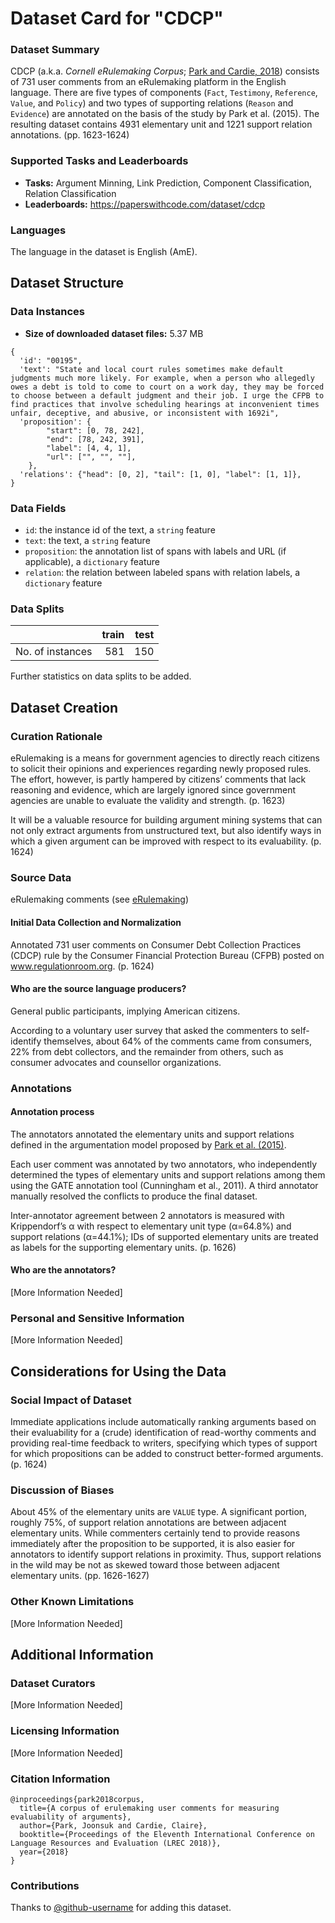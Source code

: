 # Dataset Card for "CDCP"

### Dataset Summary

CDCP (a.k.a. *Cornell eRulemaking Corpus*; [Park and Cardie, 2018](https://aclanthology.org/L18-1257.pdf)) consists of 731 user comments from an eRulemaking platform in the English language. There are five types of components (`Fact`, `Testimony`, `Reference`, `Value`, and `Policy`) and two types of supporting relations (`Reason` and `Evidence`) are annotated on the basis of the study by Park et al. (2015). The resulting dataset contains 4931 elementary unit and 1221 support relation annotations. (pp. 1623-1624)

### Supported Tasks and Leaderboards

- **Tasks:** Argument Minning, Link Prediction, Component Classification, Relation Classification
- **Leaderboards:** https://paperswithcode.com/dataset/cdcp

### Languages

The language in the dataset is English (AmE).

## Dataset Structure

### Data Instances

- **Size of downloaded dataset files:** 5.37 MB

```
{
  'id': "00195",
  'text': "State and local court rules sometimes make default judgments much more likely. For example, when a person who allegedly owes a debt is told to come to court on a work day, they may be forced to choose between a default judgment and their job. I urge the CFPB to find practices that involve scheduling hearings at inconvenient times unfair, deceptive, and abusive, or inconsistent with 1692i",
  'proposition': {
        "start": [0, 78, 242],
        "end": [78, 242, 391],
        "label": [4, 4, 1],
        "url": ["", "", ""],
    },
  'relations': {"head": [0, 2], "tail": [1, 0], "label": [1, 1]},
}
```

### Data Fields

- `id`: the instance id of the text, a `string` feature
- `text`: the text, a `string` feature
- `proposition`: the annotation list of spans with labels and URL (if applicable), a `dictionary` feature
- `relation`: the relation between labeled spans with relation labels, a `dictionary` feature

### Data Splits

|                  | train | test |
| ---------------- | ----: | ---: |
| No. of instances |   581 |  150 |

Further statistics on data splits to be added.

## Dataset Creation

### Curation Rationale

eRulemaking is a means for government agencies to directly reach citizens to solicit their opinions and experiences regarding newly proposed rules. The effort, however, is partly hampered by citizens’ comments that lack reasoning and evidence, which are largely ignored since government agencies are unable to evaluate the validity and strength. (p. 1623)

It will be a valuable resource for building argument mining systems that can not only extract arguments from unstructured text, but also identify ways in which a given argument can be improved with respect to its evaluability. (p. 1624)

### Source Data

eRulemaking comments (see [eRulemaking](https://www.gsa.gov/about-us/organization/federal-acquisition-service/technology-transformation-services/erulemaking))

#### Initial Data Collection and Normalization

Annotated 731 user comments on Consumer Debt Collection Practices (CDCP) rule by the Consumer Financial Protection Bureau (CFPB) posted on www.regulationroom.org. (p. 1624)

#### Who are the source language producers?

General public participants, implying American citizens.

According to a voluntary user survey that asked the commenters to self-identify themselves, about 64% of the comments came from consumers, 22% from debt collectors, and the remainder from others, such as consumer advocates and counsellor organizations.

### Annotations

#### Annotation process

The annotators annotated the elementary units and support relations defined in the argumentation model proposed by [Park et al. (2015)](https://dl.acm.org/doi/10.1145/2746090.2746118).

Each user comment was annotated by two annotators, who independently determined the types of elementary units and support relations among them using the GATE annotation tool (Cunningham et al., 2011). A third annotator manually resolved the conflicts to produce the final dataset.

Inter-annotator agreement between 2 annotators is measured with Krippendorf’s α with respect to elementary unit type (α=64.8%) and support relations (α=44.1%); IDs of supported elementary units are treated as labels for the supporting elementary units. (p. 1626)

#### Who are the annotators?

\[More Information Needed\]

### Personal and Sensitive Information

\[More Information Needed\]

## Considerations for Using the Data

### Social Impact of Dataset

Immediate applications include automatically ranking arguments based on their evaluability for a (crude) identification of read-worthy comments and providing real-time feedback to writers, specifying which types of support for which propositions can be added to construct better-formed arguments. (p. 1624)

### Discussion of Biases

About 45% of the elementary units are `VALUE` type. A significant portion, roughly 75%, of support relation annotations are between adjacent elementary units. While commenters certainly tend to provide reasons immediately after the proposition to be supported, it is also easier for annotators to identify support relations in proximity. Thus, support relations in the wild may be not as skewed toward those between adjacent elementary units. (pp. 1626-1627)

### Other Known Limitations

\[More Information Needed\]

## Additional Information

### Dataset Curators

\[More Information Needed\]

### Licensing Information

\[More Information Needed\]

### Citation Information

```
@inproceedings{park2018corpus,
  title={A corpus of erulemaking user comments for measuring evaluability of arguments},
  author={Park, Joonsuk and Cardie, Claire},
  booktitle={Proceedings of the Eleventh International Conference on Language Resources and Evaluation (LREC 2018)},
  year={2018}
}
```

### Contributions

Thanks to [@github-username](https://github.com/%3Cgithub-username%3E) for adding this dataset.
